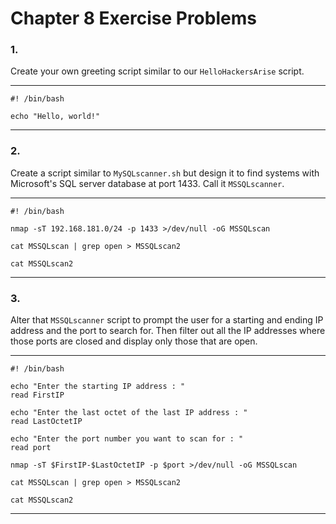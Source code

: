 <!---
  Name          : Chapter_8.md
  Project       : Linux Basics for Hackers 
  Description   : Solutions to chapter 8 exercise problems

--->


# Chapter 8 Exercise Problems

### 1.
Create your own greeting script similar to our `HelloHackersArise` script.

---

````shell
#! /bin/bash

echo "Hello, world!"
````

---


### 2.
Create a script similar to `MySQLscanner.sh` but design it to  find systems with Microsoft's SQL server database at port 1433. Call it `MSSQLscanner`.

---

````shell
#! /bin/bash

nmap -sT 192.168.181.0/24 -p 1433 >/dev/null -oG MSSQLscan

cat MSSQLscan | grep open > MSSQLscan2

cat MSSQLscan2
````

---


### 3.
Alter that `MSSQLscanner` script to prompt the user for a starting and ending IP address and the port to search for. Then filter out all the IP addresses where those ports are closed and display only those that are open.

---

````shell
#! /bin/bash

echo "Enter the starting IP address : "
read FirstIP

echo "Enter the last octet of the last IP address : "
read LastOctetIP

echo "Enter the port number you want to scan for : "
read port

nmap -sT $FirstIP-$LastOctetIP -p $port >/dev/null -oG MSSQLscan

cat MSSQLscan | grep open > MSSQLscan2

cat MSSQLscan2
````

---
